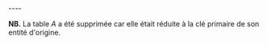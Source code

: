 <!-- Generated by Mocodo 4.0.1 -->

<br>
----


**NB.** La table _A_ a été supprimée car elle était réduite à la clé primaire de son entité d'origine.
